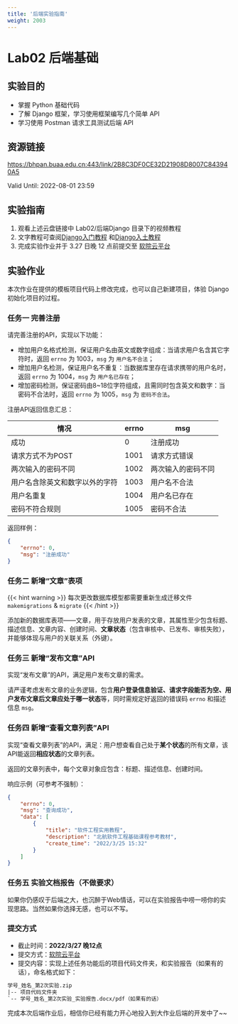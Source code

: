 ```yaml
---
title: '后端实验指南'
weight: 2003
---
```


# Lab02 后端基础

## 实验目的

- 掌握 Python 基础代码
- 了解 Django 框架，学习使用框架编写几个简单 API
- 学习使用 Postman 请求工具测试后端 API

## 资源链接

<a href="https://bhpan.buaa.edu.cn:443/link/2B8C3DF0CE32D21908D8007C843940A5" target="_blank">https://bhpan.buaa.edu.cn:443/link/2B8C3DF0CE32D21908D8007C843940A5</a>

Valid Until: 2022-08-01 23:59

## 实验指南

1. 观看上述云盘链接中 Lab02/后端Django 目录下的视频教程
2. 文字教程可查阅[Django入门教程](/SE-Labs/docs/labs/lab02/django_door/) 和[Django入土教程](/SE-Labs/docs/labs/lab02/django_earth/)
3. 完成实验作业并于 3.27 日晚 12 点前提交至 <a href="https://scs.buaa.edu.cn/" target="_blank">软院云平台</a>

## 实验作业

本次作业在提供的模板项目代码上修改完成，也可以自己新建项目，体验 Django 初始化项目的过程。

### 任务一 完善注册

请完善注册的API，实现以下功能：

- 增加用户名格式检测，保证用户名由英文或数字组成：当请求用户名含其它字符时，返回 `errno` 为 1003，`msg` 为 `用户名不合法`；
- 增加用户名检测，保证用户名不重复：当数据库里存在请求携带的用户名时，返回 `errno` 为 1004，`msg` 为 `用户名已存在`；
- 增加密码检测，保证密码由8~18位字符组成，且需同时包含英文和数字：当密码不合法时，返回 `errno` 为 1005，`msg` 为 `密码不合法`。

注册API返回信息汇总：

| 情况 | errno | msg |
| - | - | - |
| 成功 | 0 | 注册成功 |
| 请求方式不为POST | 1001 | 请求方式错误 |
| 两次输入的密码不同 | 1002 | 两次输入的密码不同 |
| 用户名含除英文和数字以外的字符 | 1003 | 用户名不合法 |
| 用户名重复 | 1004 | 用户名已存在 |
| 密码不符合规则 | 1005 | 密码不合法 |

返回样例：

```json
{
    "errno": 0,
    "msg": "注册成功"
}
```

### 任务二 新增“文章”表项

{{< hint warning >}}
每次更改数据库模型都需要重新生成迁移文件 `makemigrations` & `migrate`
{{< /hint >}}

添加新的数据库表项——文章，用于存放用户发表的文章，其属性至少包含标题、描述信息、文章内容、创建时间、**文章状态**（包含审核中、已发布、审核失败），并能够体现与用户的关联关系（外键）。

### 任务三 新增“发布文章”API

实现“发布文章”的API，满足用户发布文章的需求。

请严谨考虑发布文章的业务逻辑，包含**用户登录信息验证、请求字段能否为空、用户发布文章后文章应处于哪一状态**等，同时需规定好返回的错误码 `errno` 和描述信息 `msg`。

### 任务四 新增“查看文章列表”API

实现“查看文章列表”的API，满足：用户想查看自己处于**某个状态**的所有文章，该API能返回**相应状态**的文章列表。

返回的文章列表中，每个文章对象应包含：标题、描述信息、创建时间。

响应示例（可参考不强制）：

```json
{
    "errno": 0,
    "msg": "查询成功",
    "data": [
        {
            "title": "软件工程实用教程",
            "description": "北航软件工程基础课程参考教材",
            "create_time": "2022/3/25 15:32"
        }
    ]
}
```

### 任务五 实验文档报告（不做要求）

如果你仍感叹于后端之大，也沉醉于Web情话，可以在实验报告中唠一唠你的实现思路。当然如果你选择无感，也可以不写。

### 提交方式

- 截止时间：**2022/3/27 晚12点**
- 提交方式：<a href="https://scs.buaa.edu.cn/" target="_blank">软院云平台</a>
- 提交内容：实现上述任务功能后的项目代码文件夹，和实验报告（如果有的话），命名格式如下：

```txt
学号_姓名_第2次实验.zip
|-- 项目代码文件夹
`-- 学号_姓名_第2次实验_实验报告.docx/pdf（如果有的话）
```

完成本次后端作业后，相信你已经有能力开心地投入到大作业后端的开发中了~~